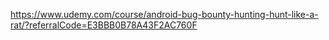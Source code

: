 https://www.udemy.com/course/android-bug-bounty-hunting-hunt-like-a-rat/?referralCode=E3BBB0B78A43F2AC760F
